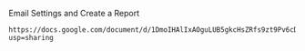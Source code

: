 Email Settings and Create a Report
```
https://docs.google.com/document/d/1DmoIHAlIxAOguLUB5gkcHsZRfs9zt9Pv6cDnJn9q6bo/edit?usp=sharing
```

